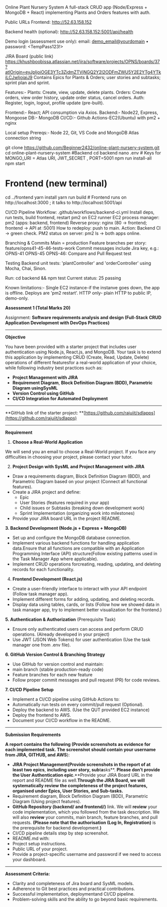 Online Plant Nursery System
A full-stack CRUD app (Node/Express + MongoDB + React) implementing Plants and Orders features with auth.

Public URLs
Frontend: http://52.63.158.152

Backend health (optional): http://52.63.158.152:5001/api/health

Demo login (assessment use only):
email: <demo_email@yourdomain> • password: <TempPass123!>


JIRA Board (public link)
https://khushboobissa.atlassian.net/jira/software/projects/OPNS/boards/37?atlOrigin=eyJpIjoiOGE3YTc3ZjdmZTVjNGQ2Y2I2ODFmZWU5Y2E2YTg4YTkiLCJwIjoiaiJ9
Contains Epics for Plants & Orders; user stories and subtasks; sprint plan and sprint. 

Features:-
Plants: Create, view, update, delete plants.
Orders: Create orders, view order history, update order status, cancel orders.
Auth: Register, login, logout, profile update (pre-built).

Frontend:- React; API consumption via Axios.
Backend:- Node22, Express, Mongoose
DB:- MongoDB
CI/CD:- Github Actions-EC2(Ubuntu) with pm2 + nginx

Local setup
Prereqs:- Node 22, Git, VS Code and MongoDB Atlas connection string

git clone https://github.com/Beginner2432/online-plant-nursery-system.git
cd online-plant-nursery-system
#Backend
cd backend
nano .env    # Keys for MONGO_URI = Atlas URI, JWT_SECRET , PORT=5001
npm run install-all
npm start

# Frontend (new terminal)
cd ../frontend
yarn install
yarn run build   # Frontend runs on http://localhost:3000 ; it talks to http://localhost:5001/api



CI/CD Pipeline
Workflow: .github/workflows/backend-ci.yml
Install deps, run tests, build frontend, restart pm2 on EC2 runner
EC2 process manager: pm2 (apps: backend, frontend)
Reverse proxy: nginx (80 → frontend; frontend → API at :5001)
How to redeploy: push to main. Action: Backend CI → green check.
PM2 status on server: pm2 ls → both apps online.

Branching & Commits
Main = production
Feature branches per story: feature/opns41-45-46-tests-work
Commit messages include Jira key, e.g.:
OPNS-41 OPNS-45 OPNS-46: Compare and Pull Request test

Testing
Backend unit tests: 'plantController' and 'orderController' using Mocha, Chai, Sinon.


Run: cd backend && npm test
Current status: 25 passing

Known limitations:-
Single EC2 instance-if the instanve goes down, the app is offline.
Deploys are 'pm2 restart'.
HTTP only- plain HTTP to public IP, demo-only. 


**Assessment 1 (Total Marks **20**)**

Assignment: **Software requirements analysis and design (**Full-Stack CRUD Application Development with DevOps Practices**)**


---

**Objective**

You have been provided with a starter project that includes user authentication using Node.js, React.js, and MongoDB. Your task is to extend this application by implementing CRUD (Create, Read, Update, Delete) operations of different featuresfor a real-world application of your choice, while following industry best practices such as: 

* **Project Management with JIRA**
* **Requirement Diagram**, **Block Definition Diagram (**BDD), Parametric Diagram using**SysML**
* **Version Control using GitHub**
* **CI/CD Integration for Automated Deployment**

---

**GitHub link of the starter project: **[https://github.com/rajuiit/sdlapps](https://github.com/rajuiit/sdlapps)

---

**Requirement**

1. **Choose a Real-World Application**

We will send you an email to choose a Real-World project. If you face any difficulties in choosing your project, please contact your tutor.

2. **Project Design with SysML and Project Management with JIRA**

* Draw a requirements diagram, Block Definition Diagram (BDD), and Parametric Diagram based on your project (Connect all functional features).
* Create a JIRA project and define:
  * Epic
  * User Stories (features required in your app)
  * Child issues or Subtasks (breaking down development work)
  * Sprint Implementation (organizing work into milestones)
* Provide your JIRA board URL in the project README.

**3. Backend Development (Node.js + Express + MongoDB)**

* Set up and configure the MongoDB database connection.
* Implement various backend functions for handling application data.Ensure that all functions are compatible with an Application Programming Interface (API) structure(Follow existing patterns used in the Task Manager App where applicable).
* Implement CRUD operations forcreating, reading, updating, and deleting records for each functionality.

4. **Frontend Development (React.js)**

* Create a user-friendly interface to interact with your API endpoint (Follow task manager app).
* Implement different forms for adding, updating, and deleting records.
* Display data using tables, cards, or lists (Follow how we showed data in task manager app, try to implement better visualization for the frontend.)

**5. Authentication & Authorization** (Prerequisite Task)

* Ensure only authenticated users can access and perform CRUD operations. (Already developed in your project)
* Use JWT (JSON Web Tokens) for user authentication (Use the task manager one from .env file).

**6. GitHub Version Control & Branching Strategy**

* Use GitHub for version control and maintain:
* main branch (stable production-ready code)
* Feature branches for each new feature
* Follow proper commit messages and pull request (PR) for code reviews.

**7. CI/CD Pipeline Setup**

* Implement a CI/CD pipeline using GitHub Actions to:
* Automatically run tests on every commit/pull request (Optional).
* Deploy the backend to AWS. (Use the QUT provided EC2 instance)
* Deploy the frontend to AWS.
* Document your CI/CD workflow in the README.

---

**Submission Requirements**

**A report **contains** the following (Provide screenshots as evidence for each implemented task. **The screenshot should **contain** your username** from JIRA, GITHUB, and AWS**):

* **JIRA Project **Management**(Provide screenshots in the **report o**f at least two epics**, **including user story, sub**t**a**sks**. **Please **don’t** provide **the **U**ser Authentication** epic**.**Provide your JIRA Board URL in the report and README file as well.**Through the JIRA Board, we will systematically review the completeness of the project features, organised under Epics, User Stories, and Sub-tasks.**
* Requirement diagram, Block Definition Diagram (BDD), Parametric Diagram (Using project features).
* **GitHub Repository (backend/ and frontend/)** link. We will **review** your code implementation, which you followed from the task description. We will also **review** your commits, main branch, feature branches, and pull requests. **(**Please note that the authorisation** (Log In, Registration)** is the prerequisite for backend development.**)**
* CI/CD pipeline details step by step screenshot.
* README.md with:
* Project setup instructions.
* Public URL of your project.
* Provide a project-specific username and password if we need to access your dashboard.

---

**Assessment Criteria:**

* Clarity and completeness of Jira board and SysML models.
* Adherence to Git best practices and practical contributions.
* Successful implementation, deploymentand CI/CD pipeline.
* Problem-solving skills and the ability to go beyond basic requirements.
